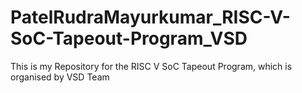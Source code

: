 # PatelRudraMayurkumar_RISC-V-SoC-Tapeout-Program_VSD
This is my Repository for the RISC V SoC Tapeout Program, which is organised by VSD Team
